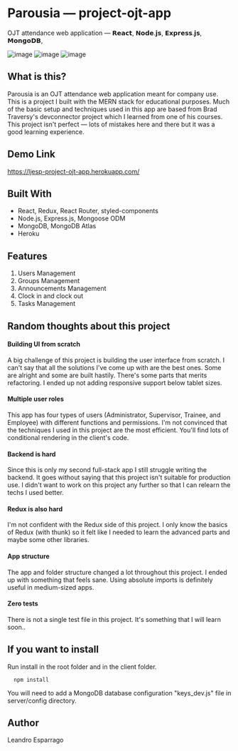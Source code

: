 # Parousia — project-ojt-app
OJT attendance web application — 𝗥𝗲𝗮𝗰𝘁, 𝗡𝗼𝗱𝗲.𝗷𝘀, 𝗘𝘅𝗽𝗿𝗲𝘀𝘀.𝗷𝘀, 𝗠𝗼𝗻𝗴𝗼𝗗𝗕,

![image](https://user-images.githubusercontent.com/36854142/55800085-735dc500-5b05-11e9-8678-53e022e4469d.png)
![image](https://user-images.githubusercontent.com/36854142/55800031-51644280-5b05-11e9-85fc-951d77d272fc.png)
![image](https://user-images.githubusercontent.com/36854142/55799917-0e09d400-5b05-11e9-8443-b925fe5f2cc3.png)

## What is this?
Parousia is an OJT attendance web application meant for company use. This is a project I built with the MERN stack for educational purposes. Much of the basic setup and techniques used in this app are based from Brad Traversy's devconnector project which I learned from one of his courses. This project isn't perfect — lots of mistakes here and there but it was a good learning experience.

## Demo Link
https://ljesp-project-ojt-app.herokuapp.com/

## Built With
* React, Redux, React Router, styled-components
* Node.js, Express.js, Mongoose ODM
* MongoDB, MongoDB Atlas
* Heroku

## Features
1. Users Management
2. Groups Management
3. Announcements Management
4. Clock in and clock out
5. Tasks Management

## Random thoughts about this project
#### Building UI from scratch
A big challenge of this project is building the user interface from scratch. I can't say that all the solutions I've come up with are the best ones. Some are alright and some are built hastily. There's some parts that merits refactoring. I ended up not adding responsive support below tablet sizes. 

#### Multiple user roles
This app has four types of users (Administrator, Supervisor, Trainee, and Employee) with different functions and permissions. I'm not convinced that the techniques I used in this project are the most efficient. You'll find lots of conditional rendering in the client's code.

#### Backend is hard
Since this is only my second full-stack app I still struggle writing the backend. It goes without saying that this project isn't suitable for production use. I didn't want to work on this project any further so that I can relearn the techs I used better.

#### Redux is also hard
I'm not confident with the Redux side of this project. I only know the basics of Redux (with thunk) so it felt like I needed to learn the advanced parts and maybe some other libraries.

#### App structure
The app and folder structure changed a lot throughout this project. I ended up with something that feels sane. Using absolute imports is definitely useful in medium-sized apps. 

#### Zero tests
There is not a single test file in this project. It's something that I will learn soon..

## If you want to install
Run install in the root folder and in the client folder.
```
  npm install
```
You will need to add a MongoDB database configuration "keys_dev.js" file in server/config directory.


## Author
Leandro Esparrago
